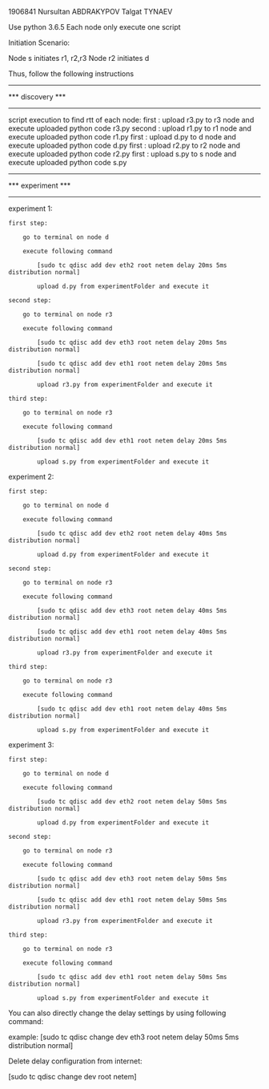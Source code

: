 1906841 Nursultan ABDRAKYPOV
Talgat TYNAEV

Use python 3.6.5
Each node only execute one script

Initiation Scenario:

Node s initiates  r1, r2,r3
Node r2 initiates d

Thus, follow the following instructions

******************************************************************************
***                              discovery                                 ***
******************************************************************************
script execution to find rtt of each node:
    first  : upload  r3.py  to  r3 node and execute uploaded python code r3.py
    second : upload  r1.py  to  r1 node and execute uploaded python code r1.py
    first  : upload  d.py   to  d  node and execute uploaded python code d.py
    first  : upload  r2.py  to  r2 node and execute uploaded python code r2.py
    first  : upload  s.py   to  s  node and execute uploaded python code s.py

******************************************************************************
***                           experiment                                   ***
******************************************************************************

experiment 1:

    first step: 
    
        go to terminal on node d
        
        execute following command
        
            [sudo tc qdisc add dev eth2 root netem delay 20ms 5ms distribution normal]
            
            upload d.py from experimentFolder and execute it
            
    second step: 
    
        go to terminal on node r3
        
        execute following command
        
            [sudo tc qdisc add dev eth3 root netem delay 20ms 5ms distribution normal]
            
            [sudo tc qdisc add dev eth1 root netem delay 20ms 5ms distribution normal]
            
            upload r3.py from experimentFolder and execute it
            
    third step: 
    
        go to terminal on node r3
        
        execute following command
        
            [sudo tc qdisc add dev eth1 root netem delay 20ms 5ms distribution normal]
            
            upload s.py from experimentFolder and execute it
            
experiment 2:

    first step: 
    
        go to terminal on node d
        
        execute following command
        
            [sudo tc qdisc add dev eth2 root netem delay 40ms 5ms distribution normal]
            
            upload d.py from experimentFolder and execute it
            
    second step: 
    
        go to terminal on node r3
        
        execute following command
        
            [sudo tc qdisc add dev eth3 root netem delay 40ms 5ms distribution normal]
            
            [sudo tc qdisc add dev eth1 root netem delay 40ms 5ms distribution normal]
            
            upload r3.py from experimentFolder and execute it
            
    third step: 
    
        go to terminal on node r3
        
        execute following command
        
            [sudo tc qdisc add dev eth1 root netem delay 40ms 5ms distribution normal]
            
            upload s.py from experimentFolder and execute it
            

experiment 3:

    first step: 
    
        go to terminal on node d
        
        execute following command
        
            [sudo tc qdisc add dev eth2 root netem delay 50ms 5ms distribution normal]
            
            upload d.py from experimentFolder and execute it
            
    second step: 
    
        go to terminal on node r3
        
        execute following command
        
            [sudo tc qdisc add dev eth3 root netem delay 50ms 5ms distribution normal]
            
            [sudo tc qdisc add dev eth1 root netem delay 50ms 5ms distribution normal]
            
            upload r3.py from experimentFolder and execute it
            
    third step: 
    
        go to terminal on node r3
        
        execute following command
        
            [sudo tc qdisc add dev eth1 root netem delay 50ms 5ms distribution normal]
            
            upload s.py from experimentFolder and execute it
            


You can also directly change the delay settings by using following command:

example: [sudo tc qdisc change dev eth3 root netem delay 50ms 5ms distribution normal]



Delete delay configuration from internet:

[sudo tc qdisc change dev <eth> root netem]
    
